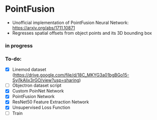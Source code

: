# PointFusion
 - Unofficial implementation of PointFusion Neural Network: https://arxiv.org/abs/1711.10871
 - Regresses spatial offsets from object points and its 3D bounding box
 
### in progress
### To-do:
- [x] Linemod dataset (https://drive.google.com/file/d/18C_MKYG3a01bgBGo15-Syj1kAlix3rGO/view?usp=sharing)
- [ ] Objectron dataset script
- [x] Custom PoinNet Network
- [x] PointFusion Network
- [x] ResNet50 Feature Extraction Network
- [x] Unsupervised Loss Function
- [ ] Train
